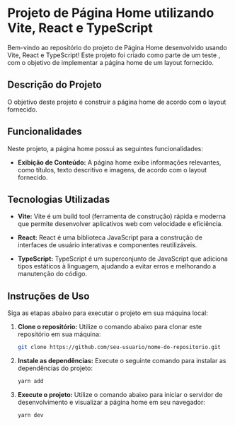 # Projeto de Página Home utilizando Vite, React e TypeScript

Bem-vindo ao repositório do projeto de Página Home desenvolvido usando Vite, React e TypeScript! Este projeto foi criado como parte de um teste , com o objetivo de implementar a página home de um layout fornecido.

## Descrição do Projeto

O objetivo deste projeto é construir a página home de acordo com o layout fornecido.

## Funcionalidades

Neste projeto, a página home possui as seguintes funcionalidades:

- **Exibição de Conteúdo:** A página home exibe informações relevantes, como títulos, texto descritivo e imagens, de acordo com o layout fornecido.

## Tecnologias Utilizadas

- **Vite:** Vite é um build tool (ferramenta de construção) rápida e moderna que permite desenvolver aplicativos web com velocidade e eficiência.

- **React:** React é uma biblioteca JavaScript para a construção de interfaces de usuário interativas e componentes reutilizáveis.

- **TypeScript:** TypeScript é um superconjunto de JavaScript que adiciona tipos estáticos à linguagem, ajudando a evitar erros e melhorando a manutenção do código.

## Instruções de Uso

Siga as etapas abaixo para executar o projeto em sua máquina local:

1. **Clone o repositório:** Utilize o comando abaixo para clonar este repositório em sua máquina:

   ```bash
   git clone https://github.com/seu-usuario/nome-do-repositorio.git
   ```

2. **Instale as dependências:** Execute o seguinte comando para instalar as dependências do projeto:

   ```bash
   yarn add
   ```

3. **Execute o projeto:** Utilize o comando abaixo para iniciar o servidor de desenvolvimento e visualizar a página home em seu navegador:
   ```bash
   yarn dev
   ```
